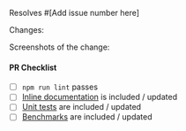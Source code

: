 <!--
  Thank you for contributing! Please use this pull request (PR) template.


 In the description field of this PR, include "resolves #XXXX" tagging the issue you are fixing. If this PR addresses the issue but doesn't completely resolve it (ie the issue should remain open after your PR is merged), write "addresses #XXXX".-->
Resolves #[Add issue number here]

 Changes: 
<!-- Add here what changes were made in this pull request and if possible provide links showcasing the changes. -->


 Screenshots of the change: 
<!-- If applicable, add screenshots depicting the changes. -->

#### PR Checklist
<!--
  To check any option, replace the "[ ]" with a "[x]". Be sure to check out how it looks in the Preview tab! Feel free to remove any portion of the template that is not relevant for your issue.
-->

- [ ] `npm run lint` passes
- [ ] [Inline documentation] is included / updated
- [ ] [Unit tests] are included / updated
- [ ] [Benchmarks] are included / updated

[Inline documentation]: https://github.com/processing/p5.js/blob/master/contributor_docs/inline_documentation.md
[Unit tests]: https://github.com/processing/p5.js/tree/master/contributor_docs#unit-tests
[Benchmarks]: https://github.com/processing/p5.js/blob/master/contributor_docs/benchmarking_p5.md
